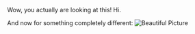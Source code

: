 Wow, you actually are looking at this! Hi.

And now for something completely different:
![Beautiful Picture](http://tinyurl.com/hrocnmo "Happy Valentine's")